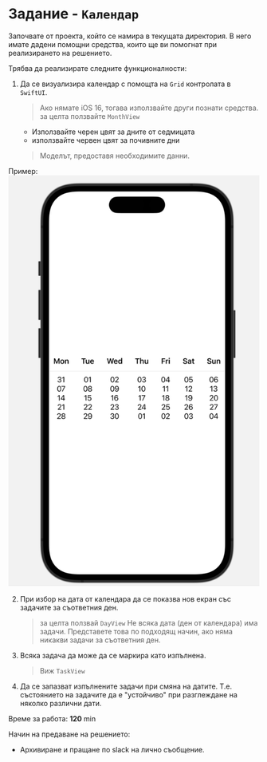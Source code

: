 # Задание - `Календар`

Започвате от проекта, който се намира в текущата директория.
В него имате дадени помощни средства, които ще ви помогнат при
реализирането на решението.

Трябва да реализирате следните функционалности:
1. Да се визуализира календар с помощта на `Grid` контролата в `SwiftUI`. 
    > Ако нямате iOS 16, тогава използвайте други познати средства.
    > за целта ползвайте `MonthView`
    * Използвайте черен цвят за дните от седмицата
    * използвайте червен цвят за почивните дни
    > Моделът, предоставя необходимите данни.

Пример:
![Calendar](calendar.png)

2. При избор на дата от календара да се показва нов екран със задачите за съответния ден.
    > за целта ползвай `DayView`
    > Не всяка дата (ден от календара) има задачи. Представете това по подходящ начин, ако няма никакви задачи за съответния ден.
3. Всяка задача да може да се маркира като изпълнена.
    > Виж `TaskView`
4. Да се запазват изпълнените задачи при смяна на датите. Т.е. състоянието на задачите да е "устойчиво" при разглеждане на няколко различни дати.

Време за работа: __120__ min

Начин на предаване на решението:
- Архивиране и пращане по slack на лично съобщение.